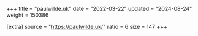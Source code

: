 +++
title = "paulwilde.uk"
date = "2022-03-22"
updated = "2024-08-24"
weight = 150386

[extra]
source = "https://paulwilde.uk/"
ratio = 6
size = 147
+++
